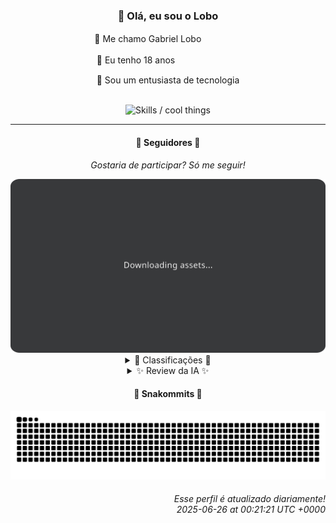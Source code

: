 <div align="center">
  <h3>👋 Olá, eu sou o Lobo</h3>
  
  <p>🐺 Me chamo Gabriel Loboㅤㅤㅤㅤㅤ</p>
  <p>🧔 Eu tenho 18 anosㅤㅤㅤㅤㅤㅤㅤㅤ</p>
  <p>🧠 Sou um entusiasta de tecnologia</p>

  <br/>

  <img width="600" alt="Skills / cool things" src="https://skills-icons.vercel.app/api/icons?i=python,md,html,css,js,github,git,vscode,linux,node,ts,sass,react,vite,vercel,lottie,ionic,capacitor,zustand,framer,firebase,arduino,godot,tailwind,shadcnui,lucide,zorinos,pnpm,reactnative&perline=14" />
</div>

<hr />

<div align="center">
    <h4>👤 Seguidores 👤</h4>
    <p><i>Gostaria de participar? Só me seguir!</i></p>
    <img width="600" src=".github/assets/cards/top3.svg" alt="Top 3 followers contributors (monthly)" />
    <details>
    <summary>🏅 Classificações 🏅</summary>
    <br/>
    <table>
        <thead>
            <tr align="center">
                <th>Posição</th>
                <th>Seguidor</th>
                <th>Contribuições</th>
            </tr>
        </thead>
        <tbody>
            <tr align="center">
                <td>1°</td>
                <td><a href="https://github.com/EvertonMJunior">Everton Marcelino Jr.</a></td>
                <td>180 ctr.</td>
            </tr>
            <tr align="center">
                <td>2°</td>
                <td><a href="https://github.com/RafaZeero">Rafael Lima de Morais</a></td>
                <td>156 ctr.</td>
            </tr>
            <tr align="center">
                <td>3°</td>
                <td><a href="https://github.com/danko-nobre">Danilo Nobre</a></td>
                <td>144 ctr.</td>
            </tr>
            <tr align="center">
                <td>4°</td>
                <td><a href="https://github.com/wTechnoo">Cézar</a></td>
                <td>93 ctr.</td>
            </tr>
            <tr align="center">
                <td>5°</td>
                <td><a href="https://github.com/TopTrenDev">TopTrenDev</a></td>
                <td>74 ctr.</td>
            </tr>
            <tr align="center">
                <td>6°</td>
                <td><a href="https://github.com/felipegueller">Felipe Gueller</a></td>
                <td>69 ctr.</td>
            </tr>
            <tr align="center">
                <td>7°</td>
                <td><a href="https://github.com/DeividSouSan">Deivid Souza Santana</a></td>
                <td>51 ctr.</td>
            </tr>
            <tr align="center">
                <td>8°</td>
                <td><a href="https://github.com/cookieukw">CookieUkw</a></td>
                <td>30 ctr.</td>
            </tr>
            <tr align="center">
                <td>9°</td>
                <td><a href="https://github.com/LuidiPiresHub">Luídi Pires</a></td>
                <td>27 ctr.</td>
            </tr>
            <tr align="center">
                <td>10°</td>
                <td><a href="https://github.com/Pardoardo">Eduardo Bezerra</a></td>
                <td>23 ctr.</td>
            </tr>
        </tbody>
    </table>
    </details>
    <details>
    <summary>✨ Review da IA ✨</summary>
    <br/>
    <div align="justify"><p><b>Everton Marcelino Jr.</b>, ah, o primeiro lugar! Presumo que seus 180 commits foram todos para corrigir aquele "pequeno" problema no TypeORM, não é? Ou será que você finalmente entendeu como usar o LiveKit? Imagino que "passionate about technology" signifique passar horas debugando JavaScript, que ironia.</p>
<p><b>Rafael Lima de Morais</b>, "Software Engineer | Go | Typescript | Rust | Vim"... Uau, que currículo! Mas vamos ser sinceros, "brand_monitor" com atualização em 2024? Parece que alguém esqueceu de monitorar a própria marca. E "lazydocker"? Sério? Precisamos de mais uma ferramenta para sermos preguiçosos? Pelo menos o "desires" está em Go, quem sabe um dia você realmente deseje contribuir.</p>
<p><b>Danilo Nobre</b>, um "Full-stack, Game dev e 3D Enthusiast"! Que combo! Mas olhando para esse Moodle de 2014, me pergunto se você não está mais para "antigo-stack". E aquele "sw-site" da Space Wizard Studios? Espero que os efeitos 3D não sejam tão datados quanto o resto. Ah, e obrigado por forkar o COA Tools, um dia talvez você contribua de verdade.</p>
<p><b>Cézar</b>, "Desenvolvedor .NET". Ah, sim, o famoso desenvolvedor .NET que não contribuiu com nada este mês. Parabéns, você conseguiu a proeza de estar no ranking sem fazer absolutamente nada. Continue assim, você vai longe. (Para trás, talvez).</p>
<p><b>TopTrenDev</b>, "Full-Stack & Blockchain Developer"... Claro, porque todo mundo precisa de um especialista em Solana, Bitcoin e NFTs. Imagino que "raydium-volume-bot-latest" seja para... fins educacionais, certo? E "meme-ai-agent"? Sério? O mundo realmente precisava disso? Parabéns por automatizar a criação de lixo.</p>
<p><b>Felipe Gueller</b>, "Bacharel em Sistemas de Informações"... E o que você faz com esse diploma? Componentes HTML "diversos" que ninguém usa? E um repositório para aprender HTML e CSS do Origamid? Sério? Espero que pelo menos você tenha aprendido alguma coisa. (Spoiler: provavelmente não).</p>
<p><b>Deivid Souza Santana</b>, "Estudante de Análise e Desenvolvimento de Sistemas apaixonado por back-end"... Que clichê! "Taskmaster" com Flask? Que original! E "TudoGostoso"? Espero que as receitas sejam melhores do que o código. Ah, e "Clean-Arch-CS"? Aposto que está tão limpo quanto um chiqueiro. Mas não se preocupe, um dia você chega lá.</p>
<p><b>CookieUkw</b>, sem bio, sem problemas! Mas "ChatStory"? Que ideia "inovadora"! E "Vex-AI"? Uma IA para conversar e discutir jogos? O mundo realmente precisava disso? Pelo menos você está tentando, né? (Tentando o quê, exatamente?)</p>
<p><b>Luídi Pires</b>, "Front-End | Back-End | Full Stack"... A tríade da mediocridade! Um portfólio que mais parece um amontoado de projetos inacabados. "Pixels-Art"? Que nostalgia! Mas "E-CommerceX"? Espero que a experiência do usuário seja melhor do que o nome. Boa sorte tentando ser "Full Stack", você vai precisar.</p>
<p><b>Eduardo Bezerra</b>, "Tamo na roça..." e pelo visto, o código também! Um bot para Discord chamado "Jack"? Que criativo! E um website pessoal com CSS e JavaScript? Que inovador! Pelo menos você tem um banco de dados para o bot, né? (Provavelmente cheio de erros).</p>
<p><b>LestterX</b>, aparentemente obcecado com entregas. "app-entregas-v1" que não persiste dados? Genial! "like-delivery-backend" e "AppProdutos-Salvus"? Que nomes inspiradores! E "forcando"? Espero que você esteja "forcando" para aprender alguma coisa, porque até agora...</p>
</div>
    </details>
</div>

<div align="center">
  <h4>🐍 Snakommits 🐍</h4>
    <picture>
      <source media="(prefers-color-scheme: dark)" srcset="https://raw.githubusercontent.com/Lobooooooo14/Lobooooooo14/snake-output/snake-dark.svg">
      <source media="(prefers-color-scheme: light)" srcset="https://raw.githubusercontent.com/Lobooooooo14/Lobooooooo14/snake-output/snake-light.svg">
      <img alt="github contribution grid snake animation" src="https://raw.githubusercontent.com/Lobooooooo14/Lobooooooo14/snake-output/snake-light.svg">
    </picture>
</div>

<h6 align="right">
  Esse perfil é atualizado diariamente!<br/> <i>2025-06-26 at 00:21:21 UTC +0000</i>
<h6>
